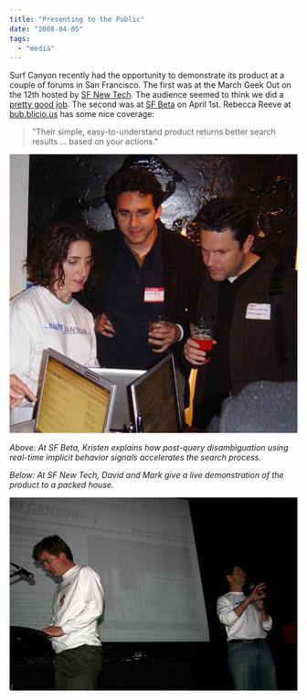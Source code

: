 ```yaml
---
title: "Presenting to the Public"
date: "2008-04-05"
tags: 
  - "media"
---
```


Surf Canyon recently had the opportunity to demonstrate its product at a couple of forums in San Francisco. The first was at the March Geek Out on the 12th hosted by [SF New Tech](http://sfnewtech.com/2008/03/04/sf-new-tech-geek-out-demos-mighty-630-pm-on-312/). The audience seemed to think we did a [pretty good job](https://sfnt.wufoo.com/reports/ratings-for-31208-/). The second was at [SF Beta](http://www.sfbeta.com/) on April 1st. Rebecca Reeve at [bub.blicio.us](http://bub.blicio.us/?p=835) has some nice coverage:

> "Their simple, easy-to-understand product returns better search results ... based on your actions."

![SF Beta](/assets/images/rank-dynamics/sf-beta.JPG "SF Beta")

_Above: At SF Beta, Kristen explains how post-query disambiguation using real-time implicit behavior signals accelerates the search process._

_Below: At SF New Tech, David and Mark give a live demonstration of the product to a packed house._

![SF New Tech](/assets/images/rank-dynamics/sf-new-tech-2.jpg "SF New Tech")
